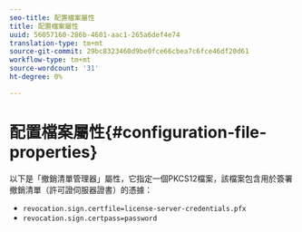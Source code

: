 ```yaml
---
seo-title: 配置檔案屬性
title: 配置檔案屬性
uuid: 56057160-286b-4601-aac1-265a6def4e74
translation-type: tm+mt
source-git-commit: 29bc8323460d9be0fce66cbea7c6fce46df20d61
workflow-type: tm+mt
source-wordcount: '31'
ht-degree: 0%

---
```



# 配置檔案屬性{#configuration-file-properties}

以下是「撤銷清單管理器」屬性，它指定一個PKCS12檔案，該檔案包含用於簽署撤銷清單（許可證伺服器證書）的憑據：

* `revocation.sign.certfile=license-server-credentials.pfx`
* `revocation.sign.certpass=password`

